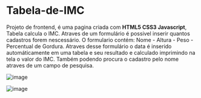<h1> Tabela-de-IMC </h1>
<p>Projeto de frontend, é uma pagina criada com <strong>HTML5 CSS3 Javascript</strong>, Tabela calcula o IMC. Atraves de um formulário é possivel inserir quantos cadastros forem nescessário. O formulario contém: Nome - Altura - Peso - Percentual de Gordura. Atraves desse formulário o data é inserido automáticamente em uma tabela e seu resultado e calculado imprimindo na tela o valor do IMC. Também podendo procura o cadastro pelo nome atraves de um campo de pesquisa.</p>

![image](https://user-images.githubusercontent.com/119545448/216786659-f4d77ce1-2491-4120-bf41-2ee6e4b149e5.png)
<br>

![image](https://user-images.githubusercontent.com/119545448/216786740-a0af1b64-49b8-493c-a805-969a44f15a21.png)
